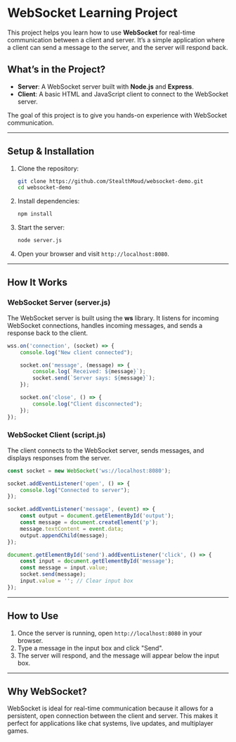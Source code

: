 # WebSocket Learning Project

This project helps you learn how to use **WebSocket** for real-time communication between a client and server. It’s a simple application where a client can send a message to the server, and the server will respond back.

## What’s in the Project?

- **Server**: A WebSocket server built with **Node.js** and **Express**.
- **Client**: A basic HTML and JavaScript client to connect to the WebSocket server.
  
The goal of this project is to give you hands-on experience with WebSocket communication.

---

## Setup & Installation

1. Clone the repository:
   ```bash
   git clone https://github.com/StealthMoud/websocket-demo.git
   cd websocket-demo
   ```

2. Install dependencies:
   ```bash
   npm install
   ```

3. Start the server:
   ```bash
   node server.js
   ```

4. Open your browser and visit `http://localhost:8080`.

---

## How It Works

### WebSocket Server (server.js)

The WebSocket server is built using the **ws** library. It listens for incoming WebSocket connections, handles incoming messages, and sends a response back to the client.

```javascript
wss.on('connection', (socket) => {
    console.log("New client connected");

    socket.on('message', (message) => {
        console.log(`Received: ${message}`);
        socket.send(`Server says: ${message}`);
    });

    socket.on('close', () => {
        console.log("Client disconnected");
    });
});
```

### WebSocket Client (script.js)

The client connects to the WebSocket server, sends messages, and displays responses from the server.

```javascript
const socket = new WebSocket('ws://localhost:8080');

socket.addEventListener('open', () => {
    console.log("Connected to server");
});

socket.addEventListener('message', (event) => {
    const output = document.getElementById('output');
    const message = document.createElement('p');
    message.textContent = event.data;
    output.appendChild(message);
});

document.getElementById('send').addEventListener('click', () => {
    const input = document.getElementById('message');
    const message = input.value;
    socket.send(message);
    input.value = ''; // Clear input box
});
```

---

## How to Use

1. Once the server is running, open `http://localhost:8080` in your browser.
2. Type a message in the input box and click "Send".
3. The server will respond, and the message will appear below the input box.

---

## Why WebSocket?

WebSocket is ideal for real-time communication because it allows for a persistent, open connection between the client and server. This makes it perfect for applications like chat systems, live updates, and multiplayer games.
